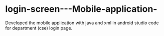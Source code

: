 # login-screen---Mobile-application-
Developed the mobile application with java and xml in android studio code for department (cse) login page.
